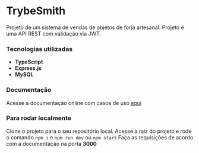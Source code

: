# TrybeSmith

Projeto de um sistema de vendas de objetos de forja artesanal. Projeto é uma API REST com validação via JWT.

### Tecnologias utilizadas

- **TypeScript**
- **Express.js**
- **MySQL**

### Documentação

Acesse a documentação online com casos de uso [aqui](https://documenter.getpostman.com/view/25780292/2s935uFztt)

### Para rodar localmente


Clone o projeto para o seu repositório local.
Acesse a raiz do projeto e rode o comando `npm i` e `npm run dev` ou `npm start`
Faça as requisições de acordo com a documentação na porta **3000**
